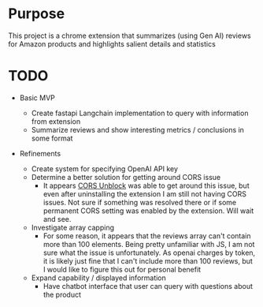 # Purpose
This project is a chrome extension that summarizes (using Gen AI) reviews for Amazon products and highlights salient details and statistics  

# TODO
* Basic MVP
    * Create fastapi Langchain implementation to query with information from extension
    * Summarize reviews and show interesting metrics / conclusions in some format
   
* Refinements
    * Create system for specifying OpenAI API key
    * Determine a better solution for getting around CORS issue
        * It appears [CORS Unblock](https://chrome.google.com/webstore/detail/cors-unblock/lfhmikememgdcahcdlaciloancbhjino) was able to get around this issue, but even after uninstalling the extension I am still not having CORS issues. Not sure if something was resolved there or if some permanent CORS setting was enabled by the extension. Will wait and see. 
    * Investigate array capping
        * For some reason, it appears that the reviews array can't contain more than 100 elements. Being pretty unfamiliar with JS, I am not sure what the issue is unfortunately. As openai charges by token, it is likely just fine that I can't include more than 100 reviews, but I would like to figure this out for personal benefit
    * Expand capability / displayed information
        * Have chatbot interface that user can query with questions about the product
